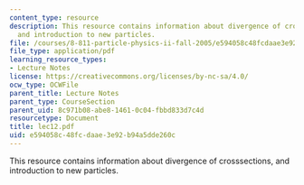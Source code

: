 ```yaml
---
content_type: resource
description: This resource contains information about divergence of crosssections,
  and introduction to new particles.
file: /courses/8-811-particle-physics-ii-fall-2005/e594058c48fcdaae3e92b94a5dde260c_lec12.pdf
file_type: application/pdf
learning_resource_types:
- Lecture Notes
license: https://creativecommons.org/licenses/by-nc-sa/4.0/
ocw_type: OCWFile
parent_title: Lecture Notes
parent_type: CourseSection
parent_uid: 8c971b08-abe8-1461-0c04-fbbd833d7c4d
resourcetype: Document
title: lec12.pdf
uid: e594058c-48fc-daae-3e92-b94a5dde260c
---
```

This resource contains information about divergence of crosssections, and introduction to new particles.